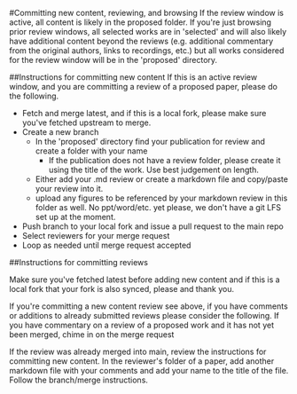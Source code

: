 #Committing new content, reviewing, and browsing
If the review window is active, all content is likely in the proposed folder. If you're just browsing prior review windows, all selected works are in 'selected' and will also likely have additional content beyond the reviews (e.g. additional commentary from the original authors, links to recordings, etc.) but all works considered for the review window will be in the 'proposed' directory. 

##Instructions for committing new content
If this is an active review window, and you are committing a review of a proposed paper, please do the following. 
 - Fetch and merge latest, and if this is a local fork, please make sure you've fetched upstream to merge. 
 - Create a new branch 
   - In the 'proposed' directory find your publication for review and create a folder with your name
      - If the publication does not have a review folder, please create it using the title of the work. Use best judgement on length.
   - Either add your .md review or create a markdown file and copy/paste your review into it. 
   - upload any figures to be referenced by your markdown review in this folder as well. No ppt/word/etc. yet please, we don't have a git LFS set up at the moment. 
 - Push branch to your local fork and issue a pull request to the main repo
 - Select reviewers for your merge request
 - Loop as needed until merge request accepted

##Instructions for committing reviews

Make sure you've fetched latest before adding new content and if this is a local fork that your fork is also synced, please and thank you. 

If you're committing a new content review see above, if you have comments or additions to already submitted reviews please consider the following. If you have commentary on a review of a proposed work and it has not yet been merged, chime in on the merge request

If the review was already merged into main, review the instructions for committing new content. In the reviewer's folder of a paper, add another markdown file with your comments and add your name to the title of the file. Follow the branch/merge instructions. 

